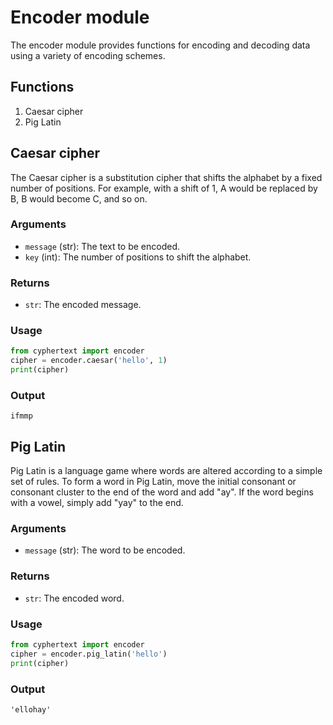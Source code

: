 
# Encoder module

The encoder module provides functions for encoding and decoding data using a variety of encoding schemes.

## Functions
1. Caesar cipher
2. Pig Latin

## Caesar cipher
The Caesar cipher is a substitution cipher that shifts the alphabet by a fixed number of positions. For example, with a shift of 1, A would be replaced by B, B would become C, and so on.
### Arguments
- `message` (str): The text to be encoded.
- `key` (int): The number of positions to shift the alphabet.
### Returns
- `str`: The encoded message.
### Usage
```python
from cyphertext import encoder
cipher = encoder.caesar('hello', 1)
print(cipher)
```
### Output
```
ifmmp
```

## Pig Latin
Pig Latin is a language game where words are altered according to a simple set of rules. To form a word in Pig Latin, move the initial consonant or consonant cluster to the end of the word and add "ay". If the word begins with a vowel, simply add "yay" to the end.

### Arguments
- `message` (str): The word to be encoded.
### Returns
- `str`: The encoded word.

### Usage
```python
from cyphertext import encoder
cipher = encoder.pig_latin('hello')
print(cipher)
```
### Output
```
'ellohay'
```
